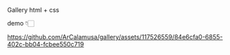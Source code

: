 Gallery html + css

demo 👇🏻

https://github.com/ArCalamusa/gallery/assets/117526559/84e6cfa0-6855-402c-bb04-fcbee550c719



